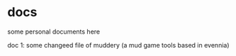# docs
some personal documents here

doc 1: some changeed file of muddery (a mud game tools based in evennia)
